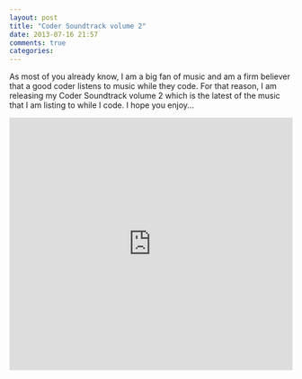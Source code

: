 ```yaml
---
layout: post
title: "Coder Soundtrack volume 2"
date: 2013-07-16 21:57
comments: true
categories: 
---
```

As most of you already know, I am a big fan of music and am a firm believer that
a good coder listens to music while they code.  For that reason, I am releasing
my Coder Soundtrack volume 2 which is the latest of the music that I am listing
to while I code.  I hope you enjoy...

<iframe width="100%" height="450" scrolling="no" frameborder="no" src="https://w.soundcloud.com/player/?url=http%3A%2F%2Fapi.soundcloud.com%2Fplaylists%2F7868312"></iframe> 
